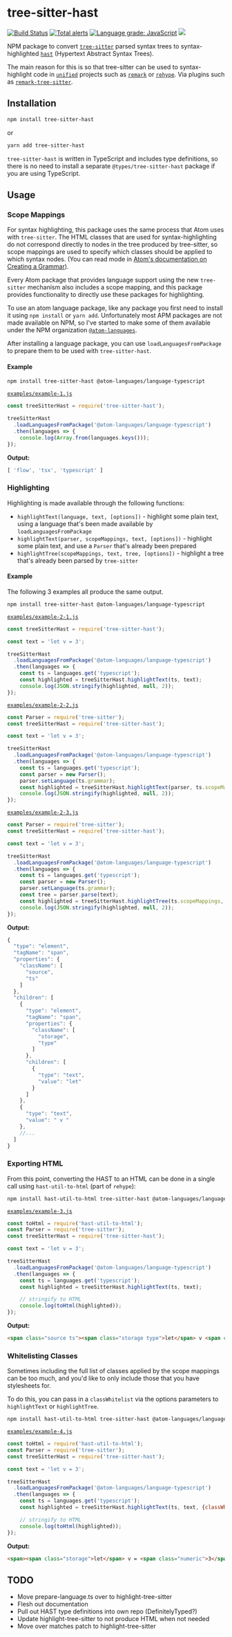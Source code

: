 # tree-sitter-hast

[![Build Status](https://dev.azure.com/samlanning/tree-sitter/_apis/build/status/samlanning.tree-sitter-hast?branchName=master)](https://dev.azure.com/samlanning/tree-sitter/_build/latest?definitionId=2&branchName=master) [![Total alerts](https://img.shields.io/lgtm/alerts/g/samlanning/tree-sitter-hast.svg?logo=lgtm&logoWidth=18)](https://lgtm.com/projects/g/samlanning/tree-sitter-hast/alerts/) [![Language grade: JavaScript](https://img.shields.io/lgtm/grade/javascript/g/samlanning/tree-sitter-hast.svg?logo=lgtm&logoWidth=18)](https://lgtm.com/projects/g/samlanning/tree-sitter-hast/context:javascript) [![](https://img.shields.io/npm/v/tree-sitter-hast.svg)](https://www.npmjs.com/package/tree-sitter-hast)

NPM package to convert [`tree-sitter`](https://tree-sitter.github.io/) parsed syntax trees to syntax-highlighted [`hast`](https://github.com/syntax-tree/hast) (Hypertext Abstract Syntax Trees).

The main reason for this is so that tree-sitter can be used to syntax-highlight code in [`unified`](https://unified.js.org/) projects such as [`remark`](https://github.com/remarkjs/remark) or [`rehype`](https://github.com/rehypejs/rehype). Via plugins such as [`remark-tree-sitter`](https://github.com/samlanning/remark-tree-sitter).

## Installation

```bash
npm install tree-sitter-hast
```

or

```bash
yarn add tree-sitter-hast
```

`tree-sitter-hast` is written in TypeScript and includes type definitions, so there is no need to install a separate `@types/tree-sitter-hast` package if you are using TypeScript.

## Usage

### Scope Mappings

For syntax highlighting,
this package uses the same process that Atom uses with `tree-sitter`.
The HTML classes that are used for syntax-highlighting do not
correspond directly to nodes in the tree produced by tree-sitter,
so scope mappings are used to specify which classes should be
applied to which syntax nodes.
(You can read mode in [Atom's documentation on Creating a Grammar](https://flight-manual.atom.io/hacking-atom/sections/creating-a-grammar/#syntax-highlighting)).

Every Atom package that provides language support using the new `tree-sitter` mechanism
also includes a scope mapping,
and this package provides functionality to directly use these packages for highlighting.

To use an atom language package, like any package you first need to install it using `npm install` or `yarn add`.
Unfortunately most APM packages are not made available on NPM,
so I've started to make some of them available under the NPM organization [`@atom-languages`](https://www.npmjs.com/org/atom-languages).

After installing a language package, you can use `loadLanguagesFromPackage` to prepare them to be used with `tree-sitter-hast`.

#### Example

```bash
npm install tree-sitter-hast @atom-languages/language-typescript
```

[`examples/example-1.js`](examples/example-1.js)
```js
const treeSitterHast = require('tree-sitter-hast');

treeSitterHast
  .loadLanguagesFromPackage('@atom-languages/language-typescript')
  .then(languages => {
    console.log(Array.from(languages.keys()));
});
```

**Output:**
```js
[ 'flow', 'tsx', 'typescript' ]
```

### Highlighting

Highlighting is made available through the following functions:

* `highlightText(language, text, [options])` - highlight some plain text, using a language that's been made available by `loadLanguagesFromPackage`
* `highlightText(parser, scopeMappings, text, [options])` - highlight some plain text, and use a `Parser` that's already been prepared
* `highlightTree(scopeMappings, text, tree, [options])` - highlight a tree that's already been parsed by `tree-sitter`

#### Example

The following 3 examples all produce the same output.

```bash
npm install tree-sitter-hast @atom-languages/language-typescript
```

[`examples/example-2-1.js`](examples/example-2-1.js)
```js
const treeSitterHast = require('tree-sitter-hast');

const text = 'let v = 3';

treeSitterHast
  .loadLanguagesFromPackage('@atom-languages/language-typescript')
  .then(languages => {
    const ts = languages.get('typescript');
    const highlighted = treeSitterHast.highlightText(ts, text);
    console.log(JSON.stringify(highlighted, null, 2));
});
```

[`examples/example-2-2.js`](examples/example-2-2.js)
```js
const Parser = require('tree-sitter');
const treeSitterHast = require('tree-sitter-hast');

const text = 'let v = 3';

treeSitterHast
  .loadLanguagesFromPackage('@atom-languages/language-typescript')
  .then(languages => {
    const ts = languages.get('typescript');
    const parser = new Parser();
    parser.setLanguage(ts.grammar);
    const highlighted = treeSitterHast.highlightText(parser, ts.scopeMappings, text);
    console.log(JSON.stringify(highlighted, null, 2));
});
```

[`examples/example-2-3.js`](examples/example-2-3.js)
```js
const Parser = require('tree-sitter');
const treeSitterHast = require('tree-sitter-hast');

const text = 'let v = 3';

treeSitterHast
  .loadLanguagesFromPackage('@atom-languages/language-typescript')
  .then(languages => {
    const ts = languages.get('typescript');
    const parser = new Parser();
    parser.setLanguage(ts.grammar);
    const tree = parser.parse(text);
    const highlighted = treeSitterHast.highlightTree(ts.scopeMappings, text, tree);
    console.log(JSON.stringify(highlighted, null, 2));
});
```

**Output:**
```js
{
  "type": "element",
  "tagName": "span",
  "properties": {
    "className": [
      "source",
      "ts"
    ]
  },
  "children": [
    {
      "type": "element",
      "tagName": "span",
      "properties": {
        "className": [
          "storage",
          "type"
        ]
      },
      "children": [
        {
          "type": "text",
          "value": "let"
        }
      ]
    },
    {
      "type": "text",
      "value": " v "
    },
    //...
  ]
}
```

### Exporting HTML

From this point, converting the HAST to an HTML can be done in a single call using `hast-util-to-html` (part of `rehype`):

```bash
npm install hast-util-to-html tree-sitter-hast @atom-languages/language-typescript
```

[`examples/example-3.js`](examples/example-3.js)
```js
const toHtml = require('hast-util-to-html');
const Parser = require('tree-sitter');
const treeSitterHast = require('tree-sitter-hast');

const text = 'let v = 3';

treeSitterHast
  .loadLanguagesFromPackage('@atom-languages/language-typescript')
  .then(languages => {
    const ts = languages.get('typescript');
    const highlighted = treeSitterHast.highlightText(ts, text);

    // stringify to HTML
    console.log(toHtml(highlighted));
});
```

**Output:**
```html
<span class="source ts"><span class="storage type">let</span> v <span class="keyword operator js">=</span> <span class="constant numeric">3</span></span>
```

### Whitelisting Classes

Sometimes including the full list of classes applied by the scope mappings can be too much,
and you'd like to only include those that you have stylesheets for.

To do this, you can pass in a `classWhitelist` via the options parameters to `highlightText` or `highlightTree`.

```bash
npm install hast-util-to-html tree-sitter-hast @atom-languages/language-typescript
```

[`examples/example-4.js`](examples/example-4.js)
```js
const toHtml = require('hast-util-to-html');
const Parser = require('tree-sitter');
const treeSitterHast = require('tree-sitter-hast');

const text = 'let v = 3';

treeSitterHast
  .loadLanguagesFromPackage('@atom-languages/language-typescript')
  .then(languages => {
    const ts = languages.get('typescript');
    const highlighted = treeSitterHast.highlightText(ts, text, {classWhitelist: ['storage', 'numeric']});

    // stringify to HTML
    console.log(toHtml(highlighted));
});
```

**Output:**
```html
<span><span class="storage">let</span> v = <span class="numeric">3</span></span>
```

## TODO

* Move prepare-language.ts over to highlight-tree-sitter
* Flesh out documentation
* Pull out HAST type definitions into own repo (DefinitelyTyped?)
* Update highlight-tree-sitter to not produce HTML when not needed
* Move over matches patch to highlight-tree-sitter
